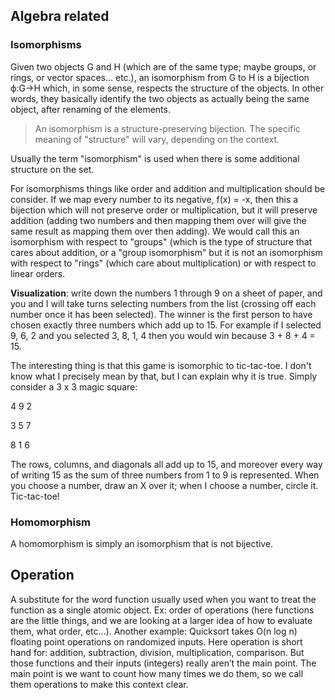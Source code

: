 ## Algebra related

### Isomorphisms

Given two objects G and H (which are of the same type; maybe groups, or rings, or vector spaces... etc.), an isomorphism from G to H is a bijection ϕ:G→H which, in some sense, respects the structure of the objects. In other words, they basically identify the two objects as actually being the same object, after renaming of the elements.

> An isomorphism is a structure-preserving bijection. The specific meaning of "structure" will vary, depending on the context.

Usually the term "isomorphism" is used when there is some additional structure on the set.

For isomorphisms things like order and addition and multiplication should be consider. If we map every number to its negative, f(x) = -x, then this a bijection which will not preserve order or multiplication, but it will preserve addition (adding two numbers and then mapping them over will give the same result as mapping them over then adding). We would call this an isomorphism with respect to "groups" (which is the type of structure that cares about addition, or a "group isomorphism" but it is not an isomorphism with respect to "rings" (which care about multiplication) or with respect to linear orders.

**Visualization**: write down the numbers 1 through 9 on a sheet of paper, and you and I will take turns selecting numbers from the list (crossing off each number once it has been selected). The winner is the first person to have chosen exactly three numbers which add up to 15. For example if I selected 9, 6, 2 and you selected 3, 8, 1, 4 then you would win because 3 + 8 + 4 = 15.

The interesting thing is that this game is isomorphic to tic-tac-toe. I don't know what I precisely mean by that, but I can explain why it is true. Simply consider a 3 x 3 magic square:

4 9 2

3 5 7

8 1 6

The rows, columns, and diagonals all add up to 15, and moreover every way of writing 15 as the sum of three numbers from 1 to 9 is represented. When you choose a number, draw an X over it; when I choose a number, circle it. Tic-tac-toe!

### Homomorphism

A homomorphism is simply an isomorphism that is not bijective.

## Operation

A substitute for the word function usually used when you want to treat the function as a single atomic object. Ex: order of operations (here functions are the little things, and we are looking at a larger idea of how to evaluate them, what order, etc...). Another example: Quicksort takes O(n log n) floating point operations on randomized inputs. Here operation is short hand for: addition, subtraction, division, multiplication, comparison. But those functions and their inputs (integers) really aren’t the main point. The main point is we want to count how many times we do them, so we call them operations to make this context clear.
